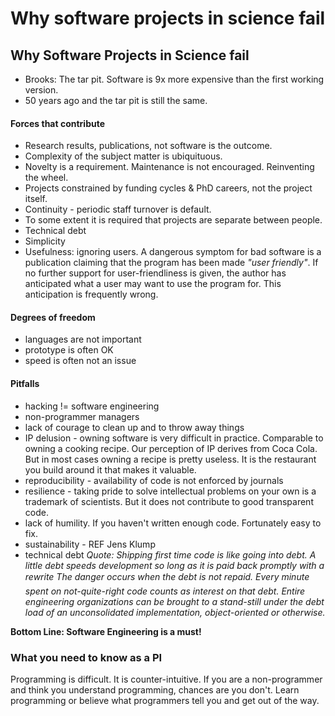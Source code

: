 # Why software projects in science fail

## Why Software Projects in Science fail
* Brooks: The tar pit. Software is 9x more expensive than the first working version.
* 50 years ago and the tar pit is still the same.

#### Forces that contribute
* Research results, publications, not software is the outcome.
* Complexity of the subject matter is ubiquituous.
* Novelty is a requirement. Maintenance is not encouraged. Reinventing the wheel.
* Projects constrained by funding cycles & PhD careers, not the project itself.
* Continuity - periodic staff turnover is default.
* To some extent it is required that projects are separate between people.
* Technical debt
* Simplicity
* Usefulness: ignoring users. A dangerous symptom for bad software is a publication claiming that the program has been made *"user friendly"*. If no further support for user-friendliness is given, the author has anticipated what a user may want to use the program for. This anticipation is frequently wrong.

#### Degrees of freedom
* languages are not important
* prototype is often OK
* speed is often not an issue

#### Pitfalls
* hacking != software engineering
* non-programmer managers
* lack of courage to clean up and to throw away things
* IP delusion - owning software is very difficult in practice. Comparable to owning a cooking recipe. Our perception of IP derives from Coca Cola. But in most cases owning a recipe is pretty useless. It is the restaurant you build around it that makes it valuable.
* reproducibility - availability of code is not enforced by journals
* resilience - taking pride to solve intellectual problems on your own is a trademark of scientists. But it does not contribute to good transparent code.
* lack of humility. If you haven't written enough code. Fortunately easy to fix.
* sustainability - REF Jens Klump
* technical debt
*Quote: Shipping first time code is like going into debt. A little debt speeds development so long as it is paid back promptly with a rewrite The danger occurs when the debt is not repaid. Every minute spent on not-quite-right code counts as interest on that debt. Entire engineering organizations can be brought to a stand-still under the debt load of an unconsolidated implementation, object-oriented or otherwise.*

**Bottom Line: Software Engineering is a must!**

### What you need to know as a PI
Programming is difficult. It is counter-intuitive. If you are a non-programmer and think you understand programming, chances are you don't. Learn programming or believe what programmers tell you and get out of the way.
